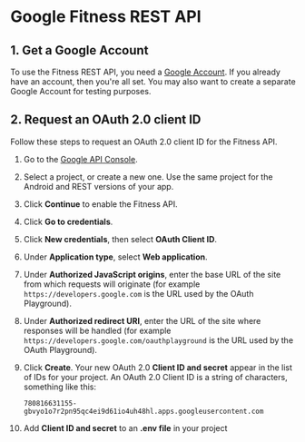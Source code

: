 # Google Fitness REST API



## 1. Get a Google Account

To use the Fitness REST API, you need a [Google Account](https://www.google.com/accounts/NewAccount). If you already have an account, then you're all set. You may also want to create a separate Google Account for testing purposes.



## 2. Request an OAuth 2.0 client ID

Follow these steps to request an OAuth 2.0 client ID for the Fitness API.

1. Go to the [Google API Console](https://console.developers.google.com/flows/enableapi?apiid=fitness).

2. Select a project, or create a new one. Use the same project for the Android and REST versions of your app.

3. Click **Continue** to enable the Fitness API.

4. Click **Go to credentials**.

5. Click **New credentials**, then select **OAuth Client ID**.

6. Under **Application type**, select **Web application**.

7. Under **Authorized JavaScript origins**, enter the base URL of the site from which requests will originate (for example `https://developers.google.com` is the URL used by the OAuth Playground).

8. Under **Authorized redirect URI**, enter the URL of the site where responses will be handled (for example `https://developers.google.com/oauthplayground` is the URL used by the OAuth Playground).

9. Click **Create**. Your new OAuth 2.0 **Client ID and secret** appear in the list of IDs for your project. An OAuth 2.0 Client ID is a string of characters, something like this:

   `780816631155-gbvyo1o7r2pn95qc4ei9d61io4uh48hl.apps.googleusercontent.com`

10. Add **Client ID and secret** to an **.env file** in your project

